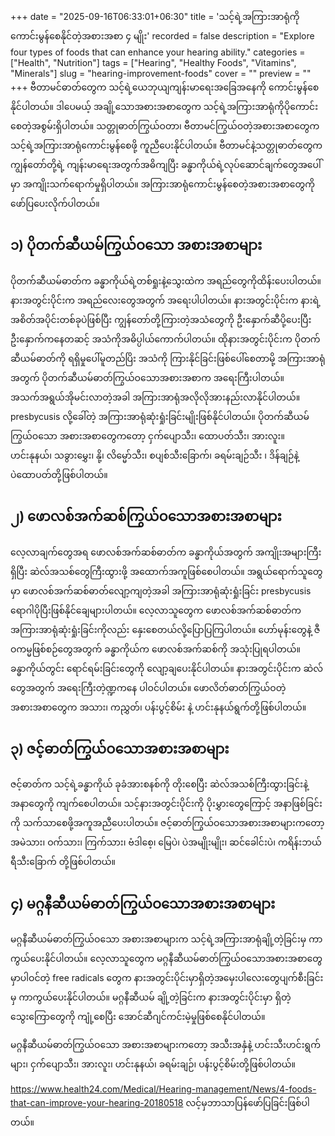 +++
date = "2025-09-16T06:33:01+06:30"
title = 'သင့်ရဲ့အကြားအာရုံကို ကောင်းမွန်စေနိုင်တဲ့အစားအစာ ၄ မျိုး'
recorded = false
description = "Explore four types of foods that can enhance your hearing ability."
categories = ["Health", "Nutrition"]
tags = ["Hearing", "Healthy Foods", "Vitamins", "Minerals"]
slug = "hearing-improvement-foods"
cover = ""
preview = ""
+++
ဗီတာမင်ဓာတ်တွေက သင့်ရဲ့ယေဘုယျကျန်းမာရေးအခြေအနေကို ကောင်းမွန်စေနိုင်ပါတယ်။ ဒါပေမယ့် အချို့သောအစားအစာတွေက သင့်ရဲ့အကြားအာရုံကိုပိုကောင်းစေတဲ့အစွမ်းရှိပါတယ်။ သတ္တုဓာတ်ကြွယ်ဝတာ၊ ဗီတာမင်ကြွယ်ဝတဲ့အစားအစာတွေက သင့်ရဲ့အကြားအာရုံကောင်းမွန်စေဖို့ ကူညီပေးနိုင်ပါတယ်။ ဗီတာမင်နဲ့သတ္တုဓာတ်တွေက ကျွန်တော်တို့ရဲ့ ကျန်းမာရေးအတွက်အဓိကျပြီး ခန္ဓာကိုယ်ရဲ့လုပ်ဆောင်ချက်တွေအပေါ်မှာ အကျိုးသက်ရောက်မှုရှိပါတယ်။ အကြားအာရုံကောင်းမွန်စေတဲ့အစားအစာတွေကို ဖော်ပြပေးလိုက်ပါတယ်။

## ၁) ပိုတက်ဆီယမ်ကြွယ်ဝသော အစားအစာများ
ပိုတက်ဆီယမ်ဓာတ်က ခန္ဓာကိုယ်ရဲ့တစ်ရှုးနဲ့သွေးထဲက အရည်တွေကိုထိန်းပေးပါတယ်။ နားအတွင်းပိုင်းက အရည်လေးတွေအတွက် အရေးပါပါတယ်။ နားအတွင်းပိုင်းက နားရဲ့အစိတ်အပိုင်းတစ်ခုပဲဖြစ်ပြီး ကျွန်တော်တို့ကြားတဲ့အသံတွေကို ဦးနှောက်ဆီပို့ပေးပြီး ဦးနှောက်ကနေတဆင့် အသံကိုအဓိပ္ပါယ်ကောက်ပါတယ်။ ထိုနားအတွင်းပိုင်းက ပိုတက်ဆီယမ်ဓာတ်ကို ရရှိမှုပေါ်မူတည်ပြိး အသံကို ကြားနိုင်ခြင်းဖြစ်ပေါ်စေတာမို့ အကြားအာရုံအတွက် ပိုတက်ဆီယမ်ဓာတ်ကြွယ်ဝသောအစားအစာက အရေးကြီးပါတယ်။
အသက်အရွယ်အိုမင်းလာတဲ့အခါ အကြားအာရုံအလိုလိုအားနည်းလာနိုင်ပါတယ်။ presbycusis လို့ခေါ်တဲ့ အကြားအာရုံဆုံးရှုံးခြင်းမျိုးဖြစ်နိုင်ပါတယ်။
ပိုတက်ဆီယမ်ကြွယ်ဝသော အစားအစာတွေကတော့ ငှက်ပျောသီး၊ ထောပတ်သီး၊ အားလူး။ ဟင်းနုနယ်၊ သခွားမွှေး၊ နို့၊ လိမ္မော်သီး၊ စပျစ်သီးခြောက်၊ ခရမ်းချဉ်သီး ၊ ဒိန်ချဉ်နဲ့ ပဲထောပတ်တို့ဖြစ်ပါတယ်။

## ၂) ဖောလစ်အက်ဆစ်ကြွယ်ဝသောအစားအစာများ
လေ့လာချက်တွေအရ ဖောလစ်အက်ဆစ်ဓာတ်က ခန္ဓာကိုယ်အတွက် အကျိုးအများကြီးရှိပြီး ဆဲလ်အသစ်တွေကြီးထွားဖို့ အထောက်အကူဖြစ်စေပါတယ်။ အရွယ်ရောက်သူတွေမှာ ဖောလစ်အက်ဆစ်ဓာတ်လျော့ကျတဲ့အခါ အကြားအာရုံဆုံးရှုံးခြင်း presbycusis ရောဂါပိုပြီးဖြစ်နိုင်ချေများပါတယ်။ လေ့လာသူတွေက ဖောလစ်အက်ဆစ်ဓာတ်က အကြားအာရုံဆုံးရှုံးခြင်းကိုလည်း နှေးစေတယ်လို့ပြောပြကြပါတယ်။ ဟော်မုန်းတွေနဲ့ ဇီဝကမ္မဖြစ်စဉ်တွေအတွက် ခန္ဓာကိုယ်က ဖောလစ်အက်ဆစ်ကို အသုံးပြုရပါတယ်။ ခန္ဓာကိုယ်တွင်း ရောင်ရမ်းခြင်းတွေကို လျော့ချပေးနိုင်ပါတယ်။ နားအတွင်းပိုင်းက ဆဲလ်တွေအတွက် အရေးကြီးတဲ့ဏ္ဍကနေ ပါဝင်ပါတယ်။ ဖောလိတ်ဓာတ်ကြွယ်ဝတဲ့အစားအစာတွေက အသား၊ ကညွှတ်၊ ပန်းပွင့်စိမ်း နဲ့ ဟင်းနုနယ်ရွက်တို့ဖြစ်ပါတယ်။

## ၃) ဇင့်ဓာတ်ကြွယ်ဝသောအစားအစာများ
ဇင့်ဓာတ်က သင့်ရဲ့ခန္ဓာကိုယ် ခုခံအားစနစ်ကို တိုးစေပြီး ဆဲလ်အသစ်ကြီးထွားခြင်းနဲ့ အနာတွေကို ကျက်စေပါတယ်။ သင့်နားအတွင်းပိုင်းကို ပိုးမွှားတွေကြောင့် အနာဖြစ်ခြင်းကို သက်သာစေဖို့အကူအညီပေးပါတယ်။ ဇင့်ဓာတ်ကြွယ်ဝသောအစားအစာများကတော့ အမဲသား၊ ဝက်သား၊ ကြက်သား၊ ဗံဒါစေ့၊ မြေပဲ၊ ပဲအမျိုးမျိုး၊ ဆင်ခေါင်းပဲ၊ ကရိန်းဘယ်ရီသီးခြောက် တို့ဖြစ်ပါတယ်။

## ၄) မဂ္ဂနီဆီယမ်ဓာတ်ကြွယ်ဝသောအစားအစာများ
မဂ္ဂနီဆီယမ်ဓာတ်ကြွယ်ဝသော အစားအစာများက သင့်ရဲ့အကြားအာရုံချို့တဲ့ခြင်းမှ ကာကွယ်ပေးနိုင်ပါတယ်။ လေ့လာသူတွေက မဂ္ဂနီဆီယမ်ဓာတ်ကြွယ်ဝသောအစားအစာတွေမှာပါဝင်တဲ့ free radicals တွေက နားအတွင်းပိုင်းမှာရှိတဲ့အမှေးပါလေးတွေပျက်စီးခြင်းမှ ကာကွယ်ပေးနိုင်ပါတယ်။ မဂ္ဂနီဆီယမ် ချို့တဲ့ခြင်းက နားအတွင်းပိုင်းမှာ ရှိတဲ့ သွေးကြောတွေကို ကျုံ့စေပြီး အောင်ဆီဂျင်ကင်းမဲ့မှုဖြစ်စေနိုင်ပါတယ်။

မဂ္ဂနီဆီယမ်ဓာတ်ကြွယ်ဝသော အစားအစာများကတော့ အသီးအနှံနဲ့ ဟင်းသီးဟင်းရွက်များ၊ ငှက်ပျောသီး၊ အားလူး၊ ဟင်းနုနယ်၊ ခရမ်းချဉ်၊ ပန်းပွင့်စိမ်းတို့ဖြစ်ပါတယ်။

https://www.health24.com/Medical/Hearing-management/News/4-foods-that-can-improve-your-hearing-20180518 လင့်မှဘာသာပြန်ဖော်ပြခြင်းဖြစ်ပါတယ်။